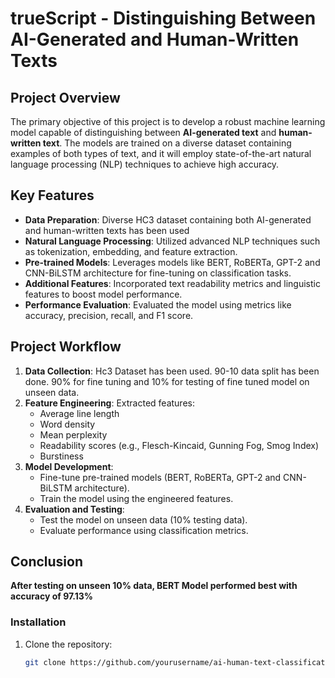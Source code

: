 # trueScript - Distinguishing Between AI-Generated and Human-Written Texts

## Project Overview

The primary objective of this project is to develop a robust machine learning model capable of distinguishing between **AI-generated text** and **human-written text**. The models are trained on a diverse dataset containing examples of both types of text, and it will employ state-of-the-art natural language processing (NLP) techniques to achieve high accuracy.

## Key Features

- **Data Preparation**: Diverse HC3 dataset containing both AI-generated and human-written texts has been used
- **Natural Language Processing**: Utilized advanced NLP techniques such as tokenization, embedding, and feature extraction.
- **Pre-trained Models**: Leverages models like BERT, RoBERTa, GPT-2 and CNN-BiLSTM architecture for fine-tuning on classification tasks.
- **Additional Features**: Incorporated text readability metrics and linguistic features to boost model performance.
- **Performance Evaluation**: Evaluated the model using metrics like accuracy, precision, recall, and F1 score.

## Project Workflow

1. **Data Collection**: Hc3 Dataset has been used. 90-10 data split has been done. 90% for fine tuning and 10% for testing of fine tuned model on unseen data.
2. **Feature Engineering**: Extracted features:
   - Average line length
   - Word density
   - Mean perplexity
   - Readability scores (e.g., Flesch-Kincaid, Gunning Fog, Smog Index)
   - Burstiness
3. **Model Development**:
   - Fine-tune pre-trained models (BERT, RoBERTa, GPT-2 and CNN-BiLSTM architecture).
   - Train the model using the engineered features.
4. **Evaluation and Testing**:
   - Test the model on unseen data (10% testing data).
   - Evaluate performance using classification metrics.

## Conclusion

**After testing on unseen 10% data, BERT Model performed best with accuracy of 97.13%**

### Installation

1. Clone the repository:

   ```bash
   git clone https://github.com/yourusername/ai-human-text-classification.git
